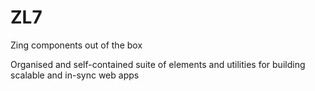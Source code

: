 # ZL7

Zing components out of the box

Organised and self-contained suite of elements and utilities for building scalable and in-sync web apps
